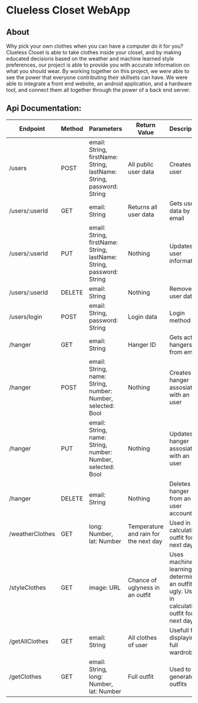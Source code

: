 # Clueless Closet WebApp

## About
Why pick your own clothes when you can have a computer do it for you? Clueless Closet is able to take clothes inside your closet, and by making educated decisions based on the weather and machine learned style preferences, our project is able to provide you with accurate information on what you should wear. By working together on this project, we were able to see the power that everyone contributing their skillsets can have. We were able to integrate a front end website, an android application, and a hardware tool, and connect them all together through the power of a back end server.

## Api Documentation:

| Endpoint | Method | Parameters | Return Value | Description
| ------ | ------ | ------ | ------ | ------ |
| /users | POST | email: String, firstName: String, lastName: String, password: String | All public user data | Creates a user | 
| /users/:userId | GET | email: String | Returns all user data | Gets user data by email |
| /users/:userId | PUT | email: String, firstName: String, lastName: String, password: String | Nothing | Updates user information |
| /users/:userId | DELETE | email: String | Nothing | Removes user data |
| /users/login | POST | email: String, password: String | Login data | Login method |
| /hanger | GET | email: String | Hanger ID | Gets active hangers from email |
| /hanger | POST | email: String, name: String, number: Number, selected: Bool | Nothing | Creates a hanger assosiated with an user |
| /hanger | PUT | email: String, name: String, number: Number, selected: Bool | Nothing | Updates a hanger assosiated with an user |
| /hanger | DELETE | email: String | Nothing | Deletes a hanger from an user account |
| /weatherClothes | GET | long: Number, lat: Number | Temperature and rain for the next day | Used in calculating outfit for next day |
| /styleClothes | GET | image: URL | Chance of uglyness in an outfit | Uses machine learning to determin if an outfit is ugly. Used in calculating outfit for next day |
| /getAllClothes | GET | email: String | All clothes of user | Usefull for displaying full wardrobe |
| /getClothes | GET | email: String, long: Number, lat: Number | Full outfit | Used to generate outfits |
